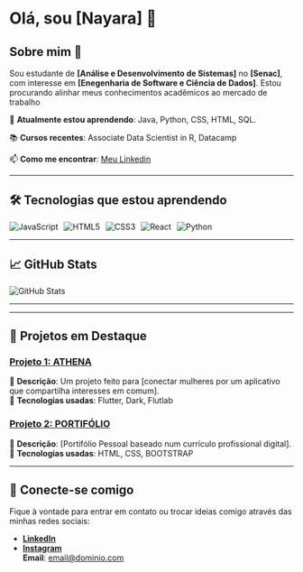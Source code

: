 # Olá, sou [Nayara] 👋

## Sobre mim 🚀

Sou estudante de **[Análise e Desenvolvimento de Sistemas]** no **[Senac]**, com interesse em **[Enegenharia de Software e Ciência de Dados]**. Estou procurando alinhar meus conhecimentos acadêmicos ao mercado de trabalho

🌱 **Atualmente estou aprendendo**: Java, Python, CSS, HTML, SQL. 

📚 **Cursos recentes**: Associate Data Scientist in R, Datacamp

📫 **Como me encontrar**: [Meu Linkedin](www.linkedin.com/in/nayara-peixoto-64525b23b)

---

## 🛠️ Tecnologias que estou aprendendo

<div style="display: flex; flex-wrap: wrap; gap: 10px;">
    <img src="https://img.shields.io/badge/JavaScript-eeeeee?style=flat&logo=javascript" alt="JavaScript">
    <img src="https://img.shields.io/badge/HTML5-eeeeee?style=flat&logo=html5" alt="HTML5">
    <img src="https://img.shields.io/badge/CSS3-eeeeee?style=flat&logo=css3" alt="CSS3">
    <img src="https://img.shields.io/badge/React-eeeeee?style=flat&logo=react" alt="React">
    <img src="https://img.shields.io/badge/Python-eeeeee?style=flat&logo=python" alt="Python">
</div>

---

## 📈 GitHub Stats

![GitHub Stats](https://github-readme-stats.vercel.app/api?username=nayarape&show_icons=true&hide_title=true&count_private=true&hide=prs&theme=radical)

---

---

## 🚀 Projetos em Destaque

### [Projeto 1: ATHENA](link-do-repo)
🔹 **Descrição**: Um projeto feito para [conectar mulheres por um aplicativo que compartilha interesses em comum].  
🔹 **Tecnologias usadas**: Flutter, Dark, Flutlab

### [Projeto 2: PORTIFÓLIO](https://github.com/nayarape/curriculoatualizado.git)
🔹 **Descrição**: [Portifólio Pessoal baseado num currículo profissional digital].  
🔹 **Tecnologias usadas**: HTML, CSS, BOOTSTRAP

---

## 💬 Conecte-se comigo

Fique à vontade para entrar em contato ou trocar ideias comigo através das minhas redes sociais:

- **[LinkedIn](www.linkedin.com/in/nayara-peixoto-64525b23b)**  
- **[Instagram](https://www.instagram.com/nayarape/)**  
**Email**: [email@dominio.com](mailto:peixotonayara00@gmail.com)
